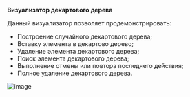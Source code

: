 **Визуализатор декартового дерева**

Данный визуализатор позволяет продемонстрировать:
* Построение случайного декартового дерева;
* Вставку элемента в декартово дерево;
* Удаление элемента декартового дерева;
* Поиск элемента декартового дерева;
* Выполнение отмены или повтора последнего действия; 
* Полное удаление декартового дерева.

![image](https://github.com/pavelsmirnov77/DecartTreeVisualizer/assets/64857615/c5afc2fa-d257-4480-84d3-5b300e666283)
